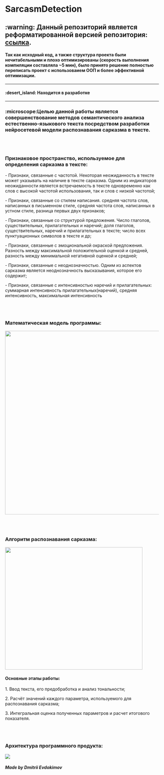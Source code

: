 # SarcasmDetection
<div id="header">
  <div><p><h2>:warning: Данный репозиторий является реформатированной версией репозитория: <a href="https://github.com/sentirpasseul/BusinessAnalist">ссылка</a>.</h2></p></div>
  <p><h4>Так как исходный код, а также структура проекта были нечитабельными и плохо оптимизированы (скорость выполнения компиляции составляла ~5 мин), было принято решение полностью переписать проект с использоваием ООП и более эффективной оптимизации.</h4></p>
  
</div>

---
<div id='development'>
  <h4>:desert_island: Находится в разработке</h4>
</div>

---
<div id='description'>
  <p><h3>:microscope:Целью данной работы является совершенствование методов семантического анализа естественно-языкового текста посредством разработки нейросетевой модели распознавания сарказма в тексте.</h3>
  </p>
  <br></br>
  
  <p><h3>Признаковое пространство, используемое для определения сарказма в тексте:</h3></p>
    <p> - Признаки, связанные с частотой. Некоторая неожиданность в тексте может указывать на наличие в тексте сарказма. Одним из индикаторов неожиданности является встречаемость в тексте одновременно как слов с высокой частотой использования, так и слов с низкой частотой;</p>
    <p> - Признаки, связанные со стилем написания. средняя частота слов, написанных в письменном стиле, средняя частота слов, написанных в устном стиле, разница первых двух признаков;</p>
    <p> - Признаки, связанные со структурой предложения. Число глаголов, существительных, прилагательных и наречий; доля глаголов, существительных, наречий и прилагательных в тексте; число всех пунктуационных символов в тексте и др;</p>
    <p> - Признаки, связанные с эмоциональной окраской предложения. Разность между максимальной положительной оценкой и средней, разность между минимальной негативной оценкой и средней;</p>
    <p> - Признаки, связанные с неоднозначностью. Одним из аспектов сарказма является неоднозначность высказывания, которое его содержит;</p>
    <p> - Признаки, связанные с интенсивностью наречий и прилагательных: суммарная интенсивность прилагательных(наречий), средняя интенсивность, максимальная интенсивность</p>
    <br></br>
    
    
  <p><h3>Математическая модель программы:</h3></p>
  <img src='https://user-images.githubusercontent.com/71366294/196294349-176eb4d4-74bd-45fd-b897-24f5b592104e.png' style='width: 880px; height: 600px'/>
  
<br></br>
  
  <p><h3>Алгоритм распознавания сарказма:</h3></p>
  <img src="https://user-images.githubusercontent.com/71366294/196293820-407420cd-d50d-40a2-b290-557cf8aeb56d.png"/ style='width: 450px;height: 400px'>
  <p><h4>Основные этапы работы:</h4></p>
  <p>1. Ввод текста, его предобработка и анализ тональности;</p>
  <p>2. Расчёт значений каждого параметра, используемого для распознавания сарказма;</p>
  <p>3. Интегральная оценка полученных параметров и расчет итогового показателя.</p>
  
  <br></br>
  
  <p><h3>Архитектура программного продукта:</h3></p>
  <img src="https://user-images.githubusercontent.com/71366294/196295279-08b129a4-1028-4e3b-8fbc-bc132b98467f.png" />
  
  <br/>
  <p></p>
  
  <div id="footer">
    <p><h5>Made by Dmitrii Evdokimov</h5></p>
  </div>
  
</div>
